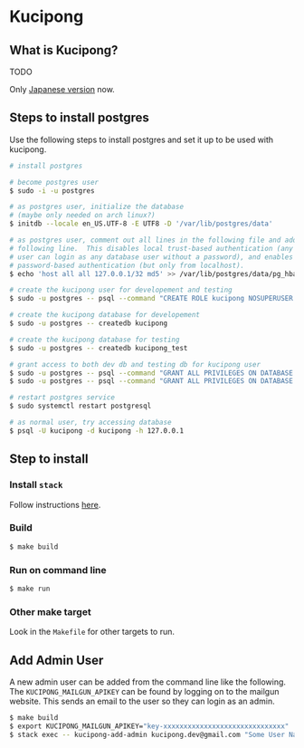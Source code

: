 # Kucipong

## What is Kucipong?

TODO

Only [Japanese version](doc/api.md) now.

## Steps to install postgres

Use the following steps to install postgres and set it up to be used with kucipong.

```sh
# install postgres

# become postgres user
$ sudo -i -u postgres

# as postgres user, initialize the database
# (maybe only needed on arch linux?)
$ initdb --locale en_US.UTF-8 -E UTF8 -D '/var/lib/postgres/data'

# as postgres user, comment out all lines in the following file and add the
# following line.  This disables local trust-based authentication (any local
# user can login as any database user without a password), and enables
# password-based authentication (but only from localhost).
$ echo 'host all all 127.0.0.1/32 md5' >> /var/lib/postgres/data/pg_hba.conf

# create the kucipong user for developement and testing
$ sudo -u postgres -- psql --command "CREATE ROLE kucipong NOSUPERUSER NOCREATEDB NOCREATEROLE INHERIT LOGIN ENCRYPTED PASSWORD 'nuy07078akyy1y7anvya7072'"

# create the kucipong database for developement
$ sudo -u postgres -- createdb kucipong

# create the kucipong database for testing
$ sudo -u postgres -- createdb kucipong_test

# grant access to both dev db and testing db for kucipong user
$ sudo -u postgres -- psql --command "GRANT ALL PRIVILEGES ON DATABASE kucipong TO kucipong"
$ sudo -u postgres -- psql --command "GRANT ALL PRIVILEGES ON DATABASE kucipong_test TO kucipong"

# restart postgres service
$ sudo systemctl restart postgresql

# as normal user, try accessing database
$ psql -U kucipong -d kucipong -h 127.0.0.1
```

## Step to install

### Install `stack`

Follow instructions [here](https://github.com/commercialhaskell/stack#how-to-install).

### Build

```sh
$ make build
```

### Run on command line

```sh
$ make run
```

### Other make target

Look in the `Makefile` for other targets to run.

## Add Admin User

A new admin user can be added from the command line like the following.  The
`KUCIPONG_MAILGUN_APIKEY` can be found by logging on to the mailgun website.
This sends an email to the user so they can login as an admin.

```bash
$ make build
$ export KUCIPONG_MAILGUN_APIKEY="key-xxxxxxxxxxxxxxxxxxxxxxxxxxxxxx"
$ stack exec -- kucipong-add-admin kucipong.dev@gmail.com "Some User Name"
```
